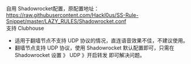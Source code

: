 自用 Shadowrocket配置，原配置地址：  https://raw.githubusercontent.com/Hackl0us/SS-Rule-Snippet/master/LAZY_RULES/Shadowrocket.conf  
支持 Clubhouse
- 适用于翻墙节点不支持 UDP 协议的情况，直连语音效果不佳，不建议使用。
- 翻墙节点支持 UDP 协议，使用 Shadowrocket 默认配置即可，只需在 Shadowrocket 设置 》 UDP 》开启转发 即可解决问题。
